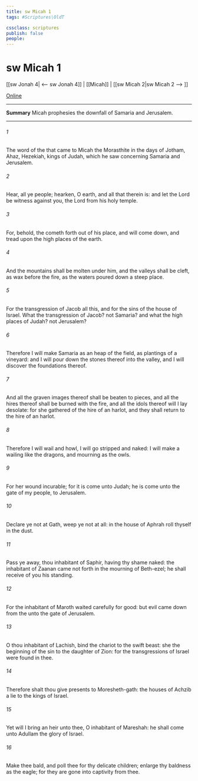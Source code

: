 ```yaml
---
title: sw Micah 1
tags: #Scriptures\OldT

cssclass: scriptures
publish: false
people:
---
```


# sw Micah 1
[[sw Jonah 4| <-- sw Jonah 4]] | [[Micah]] | [[sw Micah 2|sw Micah 2 --> ]]

[Online](https://churchofjesuschrist.org/study/scriptures/ot/micah/1?lang=eng)

---
__Summary__
Micah prophesies the downfall of Samaria and Jerusalem.

---
###### 1 
The word of the  that came to Micah the Morasthite in the days of Jotham, Ahaz,  Hezekiah, kings of Judah, which he saw concerning Samaria and Jerusalem.

###### 2 
Hear, all ye people; hearken, O earth, and all that therein is: and let the Lord  be witness against you, the Lord from his holy temple.

###### 3 
For, behold, the  cometh forth out of his place, and will come down, and tread upon the high places of the earth.

###### 4 
And the mountains shall be molten under him, and the valleys shall be cleft, as wax before the fire,  as the waters  poured down a steep place.

###### 5 
For the transgression of Jacob  all this, and for the sins of the house of Israel. What  the transgression of Jacob?  not Samaria? and what  the high places of Judah?  not Jerusalem?

###### 6 
Therefore I will make Samaria as an heap of the field,  as plantings of a vineyard: and I will pour down the stones thereof into the valley, and I will discover the foundations thereof.

###### 7 
And all the graven images thereof shall be beaten to pieces, and all the hires thereof shall be burned with the fire, and all the idols thereof will I lay desolate: for she gathered  of the hire of an harlot, and they shall return to the hire of an harlot.

###### 8 
Therefore I will wail and howl, I will go stripped and naked: I will make a wailing like the dragons, and mourning as the owls.

###### 9 
For her wound  incurable; for it is come unto Judah; he is come unto the gate of my people,  to Jerusalem.

###### 10 
Declare ye  not at Gath, weep ye not at all: in the house of Aphrah roll thyself in the dust.

###### 11 
Pass ye away, thou inhabitant of Saphir, having thy shame naked: the inhabitant of Zaanan came not forth in the mourning of Beth-ezel; he shall receive of you his standing.

###### 12 
For the inhabitant of Maroth waited carefully for good: but evil came down from the  unto the gate of Jerusalem.

###### 13 
O thou inhabitant of Lachish, bind the chariot to the swift beast: she  the beginning of the sin to the daughter of Zion: for the transgressions of Israel were found in thee.

###### 14 
Therefore shalt thou give presents to Moresheth-gath: the houses of Achzib  a lie to the kings of Israel.

###### 15 
Yet will I bring an heir unto thee, O inhabitant of Mareshah: he shall come unto Adullam the glory of Israel.

###### 16 
Make thee bald, and poll thee for thy delicate children; enlarge thy baldness as the eagle; for they are gone into captivity from thee.

